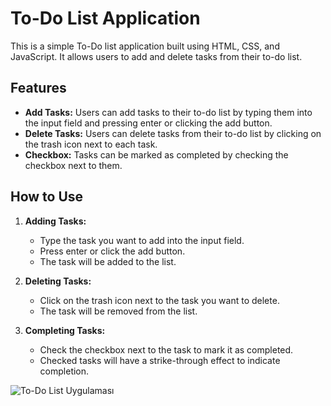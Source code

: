 # To-Do List Application

This is a simple To-Do list application built using HTML, CSS, and JavaScript. It allows users to add and delete tasks from their to-do list.

## Features

- **Add Tasks:** Users can add tasks to their to-do list by typing them into the input field and pressing enter or clicking the add button.
- **Delete Tasks:** Users can delete tasks from their to-do list by clicking on the trash icon next to each task.
- **Checkbox:** Tasks can be marked as completed by checking the checkbox next to them.

## How to Use

1. **Adding Tasks:**
   - Type the task you want to add into the input field.
   - Press enter or click the add button.
   - The task will be added to the list.

2. **Deleting Tasks:**
   - Click on the trash icon next to the task you want to delete.
   - The task will be removed from the list.

3. **Completing Tasks:**
   - Check the checkbox next to the task to mark it as completed.
   - Checked tasks will have a strike-through effect to indicate completion.

![To-Do List Uygulaması](https://github.com/MaralTach/newToDolist/blob/main/img/todoList.gif)

